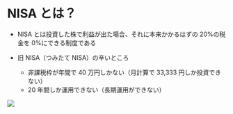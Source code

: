 # NISA とは？

<div grid="~ cols-2 gap-16">
<div>

- NISA とは投資した株で利益が出た場合、それに本来かかるはずの 20%の税金を 0%にできる制度である
- 旧 NISA（つみたて NISA）の辛いところ

  - 非課税枠が年間で 40 万円しかない（月計算で 33,333 円しか投資できない）
  - 20 年間しか運用できない（長期運用ができない）

</div>
<div>

[<img border="rounded" src="/image_nisa.png?raw=true">](https://www.wealthnavi.com/contents/column/122/)

</div>
</div>
